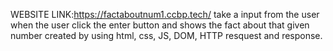 WEBSITE LINK:https://factaboutnum1.ccbp.tech/
take a input from the user when the user click the enter button and shows the fact about that given number
created by using html, css, JS, DOM, HTTP resquest and response.
